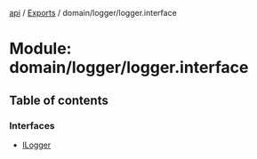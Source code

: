 [api](../README.md) / [Exports](../modules.md) / domain/logger/logger.interface

# Module: domain/logger/logger.interface

## Table of contents

### Interfaces

- [ILogger](../interfaces/domain_logger_logger_interface.ILogger.md)
